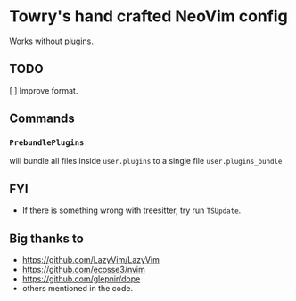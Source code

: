 # Towry's hand crafted NeoVim config

Works without plugins.

## TODO

[ ] Improve format.

## Commands

### `PrebundlePlugins`

will bundle all files inside `user.plugins` to a single file `user.plugins_bundle`

## FYI

- If there is something wrong with treesitter, try run `TSUpdate`.

## Big thanks to

- https://github.com/LazyVim/LazyVim
- https://github.com/ecosse3/nvim
- https://github.com/glepnir/dope
- others mentioned in the code.
